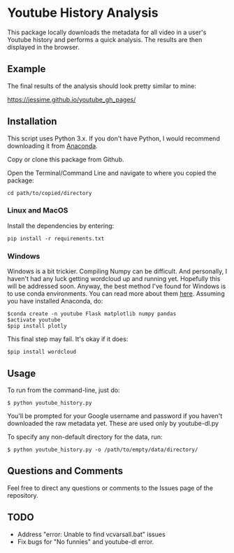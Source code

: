# Youtube History Analysis

This package locally downloads the metadata for all video in a user's Youtube history and performs a quick analysis. The results are then displayed in the browser.

## Example

The final results of the analysis should look pretty similar to mine:

https://jessime.github.io/youtube_gh_pages/

## Installation 
This script uses Python 3.x. If you don't have Python, I would recommend downloading it from [Anaconda](https://www.continuum.io/downloads).

Copy or clone this package from Github.

Open the Terminal/Command Line and navigate to where you copied the package:

    cd path/to/copied/directory

### Linux and MacOS

Install the dependencies by entering:

    pip install -r requirements.txt

### Windows

Windows is a bit trickier. Compiling Numpy can be difficult. 
And personally, I haven't had any luck getting wordcloud up and running yet.
Hopefully this will be addressed soon. 
Anyway, the best method I've found for Windows is to use conda environments.
You can read more about them [here](http://conda.pydata.org/docs/using/envs.html#list-all-environments).
Assuming you have installed Anaconda, do:

    $conda create -n youtube Flask matplotlib numpy pandas
    $activate youtube
    $pip install plotly

This final step may fail. It's okay if it does:

    $pip install wordcloud

## Usage

To run from the command-line, just do:

    $ python youtube_history.py

You'll be prompted for your Google username and password if you haven't downloaded the raw metadata yet. These are used only by youtube-dl.py

To specify any non-default directory for the data, run:

    $ python youtube_history.py -o /path/to/empty/data/directory/

## Questions and Comments

Feel free to direct any questions or comments to the Issues page of the repository. 

## TODO

* Address "error: Unable to find vcvarsall.bat" issues
* Fix bugs for "No funnies" and youtube-dl error.
